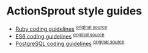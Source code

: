 # ActionSprout style guides

- [Ruby coding guidelines](ruby.md)
  <sup>[original source](https://github.com/bbatsov/ruby-style-guide)</sup>
- [ES6 coding guidelines](es6.md)
  <sup>[original source](https://github.com/elierotenberg/coding-styles)</sup>
- [PostgreSQL coding guidelines](postgres.md)
  <sup>[original source](https://github.com/elierotenberg/coding-styles)</sup>
